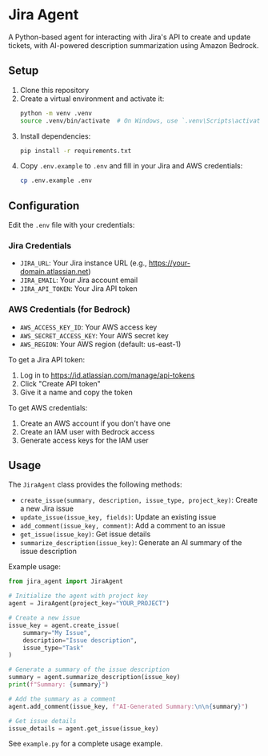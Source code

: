 # Jira Agent

A Python-based agent for interacting with Jira's API to create and update tickets, with AI-powered description summarization using Amazon Bedrock.

## Setup

1. Clone this repository
2. Create a virtual environment and activate it:
   ```bash
   python -m venv .venv
   source .venv/bin/activate  # On Windows, use `.venv\Scripts\activate`
   ```
3. Install dependencies:
   ```bash
   pip install -r requirements.txt
   ```
4. Copy `.env.example` to `.env` and fill in your Jira and AWS credentials:
   ```bash
   cp .env.example .env
   ```

## Configuration

Edit the `.env` file with your credentials:

### Jira Credentials
- `JIRA_URL`: Your Jira instance URL (e.g., https://your-domain.atlassian.net)
- `JIRA_EMAIL`: Your Jira account email
- `JIRA_API_TOKEN`: Your Jira API token

### AWS Credentials (for Bedrock)
- `AWS_ACCESS_KEY_ID`: Your AWS access key
- `AWS_SECRET_ACCESS_KEY`: Your AWS secret key
- `AWS_REGION`: Your AWS region (default: us-east-1)

To get a Jira API token:
1. Log in to https://id.atlassian.com/manage/api-tokens
2. Click "Create API token"
3. Give it a name and copy the token

To get AWS credentials:
1. Create an AWS account if you don't have one
2. Create an IAM user with Bedrock access
3. Generate access keys for the IAM user

## Usage

The `JiraAgent` class provides the following methods:

- `create_issue(summary, description, issue_type, project_key)`: Create a new Jira issue
- `update_issue(issue_key, fields)`: Update an existing issue
- `add_comment(issue_key, comment)`: Add a comment to an issue
- `get_issue(issue_key)`: Get issue details
- `summarize_description(issue_key)`: Generate an AI summary of the issue description

Example usage:
```python
from jira_agent import JiraAgent

# Initialize the agent with project key
agent = JiraAgent(project_key="YOUR_PROJECT")

# Create a new issue
issue_key = agent.create_issue(
    summary="My Issue",
    description="Issue description",
    issue_type="Task"
)

# Generate a summary of the issue description
summary = agent.summarize_description(issue_key)
print(f"Summary: {summary}")

# Add the summary as a comment
agent.add_comment(issue_key, f"AI-Generated Summary:\n\n{summary}")

# Get issue details
issue_details = agent.get_issue(issue_key)
```

See `example.py` for a complete usage example. 